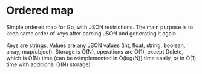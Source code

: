 # Ordered map

Simple ordered map for Go, with JSON restrictions. The main purpose is to keep same order of keys after parsing JSON and generating it again.

Keys are strings, Values are any JSON values (int, float, string, boolean, array, map/object).
Storage is O(N), operations are O(1), except Delete, which is O(N) time (can be reimplemented in O(log(N)) time easily, or in O(1) time with additional O(N) storage)

